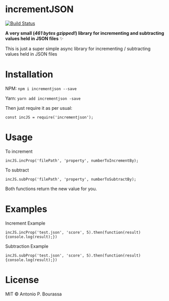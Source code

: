 # incrementJSON
[![Build Status](https://travis-ci.org/Abourass/incrementJSON.svg?branch=master)](https://travis-ci.org/Abourass/incrementJSON)

**A very small (*461 bytes gzipped!*) library for incrementing and subtracting values held in JSON files** ✨

This is just a super simple async library for incrementing / subtracting values held in JSON files

# Installation
NPM: 
  `npm i incrementjson --save`

Yarn: 
  `yarn add incrementjson -save`

Then just require it as per usual:

`const incJS = require('incrementjson');`

# Usage
To increment

`incJS.incProp('filePath', 'property', numberToIncrementBy);`

To subtract

`incJS.subProp('filePath', 'property', numberToSubtractBy);`

Both functions return the new value for you. 

# Examples
Increment Example

  `incJS.incProp('test.json', 'score', 5).then(function(result) {console.log(result);})`

Subtraction Example

`incJS.subProp('test.json', 'score', 5).then(function(result) {console.log(result);})`

# License

MIT © Antonio P. Bourassa